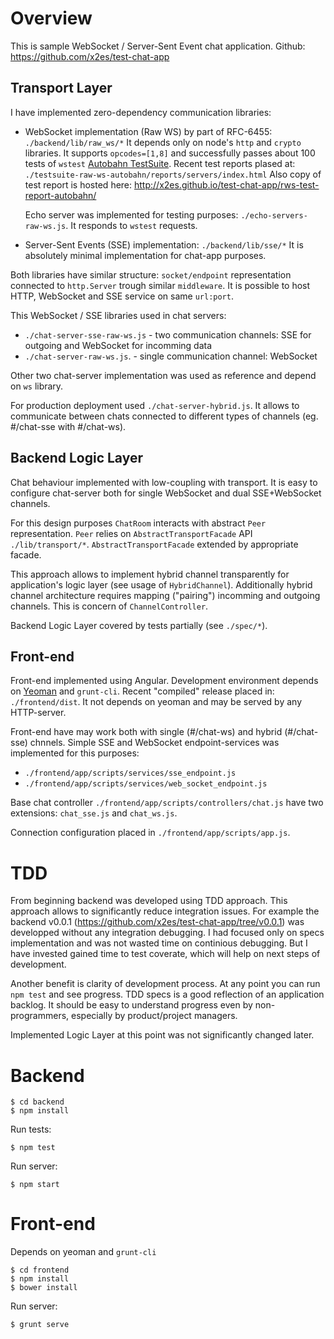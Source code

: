 
Overview
========

This is sample WebSocket / Server-Sent Event chat application. Github: https://github.com/x2es/test-chat-app 


Transport Layer
---------------

I have implemented zero-dependency communication libraries:

 * WebSocket implementation (Raw WS) by part of RFC-6455: `./backend/lib/raw_ws/*`
   It depends only on node's `http` and `crypto` libraries.
   It supports `opcodes=[1,8]` and successfully passes about 100 tests of `wstest` [Autobahn TestSuite](http://autobahn.ws/testsuite/).
   Recent test reports plased at: `./testsuite-raw-ws-autobahn/reports/servers/index.html`
   Also copy of test report is hosted here: http://x2es.github.io/test-chat-app/rws-test-report-autobahn/
   
   Echo server was implemented for testing purposes: `./echo-servers-raw-ws.js`. It responds to `wstest` requests.

 * Server-Sent Events (SSE) implementation: `./backend/lib/sse/*`
   It is absolutely minimal implementation for chat-app purposes.

Both libraries have similar structure: `socket/endpoint` representation connected to `http.Server` trough similar `middleware`.
It is possible to host HTTP, WebSocket and SSE service on same `url:port`.

This WebSocket / SSE libraries used in chat servers: 

 * `./chat-server-sse-raw-ws.js` - two communication channels: SSE for outgoing and WebSocket for incomming data
 * `./chat-server-raw-ws.js`. - single communication channel: WebSocket

Other two chat-server implementation was used as reference and depend on `ws` library.

For production deployment used `./chat-server-hybrid.js`.
It allows to communicate between chats connected to different types of channels (eg. #/chat-sse with #/chat-ws).

Backend Logic Layer
-------------------

Chat behaviour implemented with low-coupling with transport. It is easy to configure chat-server both for single WebSocket and 
dual SSE+WebSocket channels.

For this design purposes `ChatRoom` interacts with abstract `Peer` representation. `Peer` relies on `AbstractTransportFacade` API
`./lib/transport/*`. `AbstractTransportFacade` extended by appropriate facade.

This approach allows to implement hybrid channel transparently for application's logic layer (see usage of `HybridChannel`).
Additionally hybrid channel architecture requires mapping ("pairing") incomming and outgoing channels. This is concern of `ChannelController`.

Backend Logic Layer covered by tests partially (see `./spec/*`).


Front-end
---------

Front-end implemented using Angular. Development environment depends on [Yeoman](http://yeoman.io/) and `grunt-cli`.
Recent "compiled" release placed in: `./frontend/dist`. It not depends on yeoman and may be served by any HTTP-server.

Front-end have may work both with single (#/chat-ws) and hybrid (#/chat-sse) chnnels.
Simple SSE and WebSocket endpoint-services was implemented for this purposes:

 * `./frontend/app/scripts/services/sse_endpoint.js`
 * `./frontend/app/scripts/services/web_socket_endpoint.js`

Base chat controller `./frontend/app/scripts/controllers/chat.js` have two extensions: `chat_sse.js` and `chat_ws.js`.

Connection configuration placed in `./frontend/app/scripts/app.js`.


TDD
===

From beginning backend was developed using TDD approach. This approach allows to significantly reduce integration issues.
For example the backend v0.0.1 (https://github.com/x2es/test-chat-app/tree/v0.0.1) was developped without any 
integration debugging. I had focused only on specs implementation and was not wasted time on continious debugging. 
But I have invested gained time to test coverate, which will help on next steps of development.

Another benefit is clarity of development process. At any point you can run `npm test` and see progress.
TDD specs is a good reflection of an application backlog. It should be easy to understand progress even by 
non-programmers, especially by product/project managers.

Implemented Logic Layer at this point was not significantly changed later.

Backend
=======

    $ cd backend
    $ npm install

Run tests:

    $ npm test

Run server:

    $ npm start


Front-end
=========

Depends on yeoman and `grunt-cli`

    $ cd frontend
    $ npm install
    $ bower install

Run server:

    $ grunt serve


